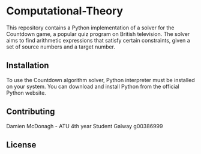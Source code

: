 # Computational-Theory
This repository contains a Python implementation of a solver for the Countdown game, a popular quiz program on British television. The solver aims to find arithmetic expressions that satisfy certain constraints, given a set of source numbers and a target number.

## Installation
To use the Countdown algorithm solver, Python interpreter must be installed on your system. You can download and install Python from the official Python website.

## Contributing
Damien McDonagh - ATU 4th year Student Galway g00386999

## License


